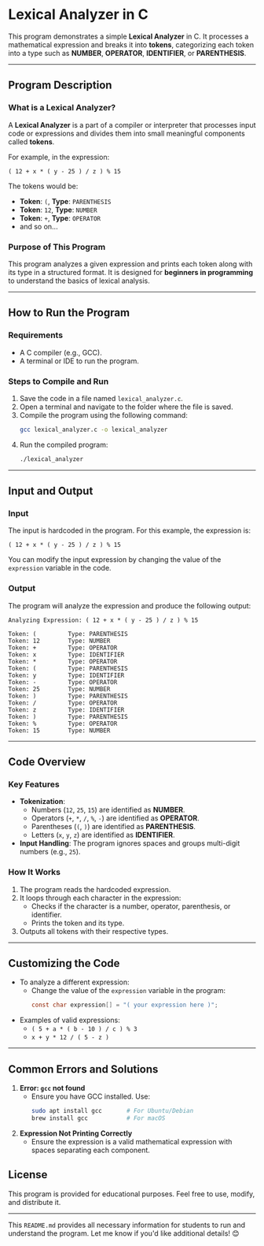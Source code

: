 
# **Lexical Analyzer in C**

This program demonstrates a simple **Lexical Analyzer** in C. It processes a mathematical expression and breaks it into **tokens**, categorizing each token into a type such as **NUMBER**, **OPERATOR**, **IDENTIFIER**, or **PARENTHESIS**.

---

## **Program Description**

### **What is a Lexical Analyzer?**
A **Lexical Analyzer** is a part of a compiler or interpreter that processes input code or expressions and divides them into small meaningful components called **tokens**. 

For example, in the expression:

```
( 12 + x * ( y - 25 ) / z ) % 15
```

The tokens would be:

- **Token**: `(`, **Type**: `PARENTHESIS`
- **Token**: `12`, **Type**: `NUMBER`
- **Token**: `+`, **Type**: `OPERATOR`
- and so on...

### **Purpose of This Program**
This program analyzes a given expression and prints each token along with its type in a structured format. It is designed for **beginners in programming** to understand the basics of lexical analysis.

---

## **How to Run the Program**

### **Requirements**
- A C compiler (e.g., GCC).
- A terminal or IDE to run the program.

### **Steps to Compile and Run**
1. Save the code in a file named `lexical_analyzer.c`.
2. Open a terminal and navigate to the folder where the file is saved.
3. Compile the program using the following command:
   ```bash
   gcc lexical_analyzer.c -o lexical_analyzer
   ```
4. Run the compiled program:
   ```bash
   ./lexical_analyzer
   ```

---

## **Input and Output**

### **Input**
The input is hardcoded in the program. For this example, the expression is:

```
( 12 + x * ( y - 25 ) / z ) % 15
```

You can modify the input expression by changing the value of the `expression` variable in the code.

### **Output**
The program will analyze the expression and produce the following output:

```
Analyzing Expression: ( 12 + x * ( y - 25 ) / z ) % 15

Token: (         Type: PARENTHESIS
Token: 12        Type: NUMBER
Token: +         Type: OPERATOR
Token: x         Type: IDENTIFIER
Token: *         Type: OPERATOR
Token: (         Type: PARENTHESIS
Token: y         Type: IDENTIFIER
Token: -         Type: OPERATOR
Token: 25        Type: NUMBER
Token: )         Type: PARENTHESIS
Token: /         Type: OPERATOR
Token: z         Type: IDENTIFIER
Token: )         Type: PARENTHESIS
Token: %         Type: OPERATOR
Token: 15        Type: NUMBER
```

---

## **Code Overview**

### **Key Features**
- **Tokenization**:
  - Numbers (`12`, `25`, `15`) are identified as **NUMBER**.
  - Operators (`+`, `*`, `/`, `%`, `-`) are identified as **OPERATOR**.
  - Parentheses (`(`, `)`) are identified as **PARENTHESIS**.
  - Letters (`x`, `y`, `z`) are identified as **IDENTIFIER**.
- **Input Handling**: The program ignores spaces and groups multi-digit numbers (e.g., `25`).

### **How It Works**
1. The program reads the hardcoded expression.
2. It loops through each character in the expression:
   - Checks if the character is a number, operator, parenthesis, or identifier.
   - Prints the token and its type.
3. Outputs all tokens with their respective types.

---

## **Customizing the Code**

- To analyze a different expression:
  - Change the value of the `expression` variable in the program:
    ```c
    const char expression[] = "( your expression here )";
    ```
- Examples of valid expressions:
  - `( 5 + a * ( b - 10 ) / c ) % 3`
  - `x + y * 12 / ( 5 - z )`

---

## **Common Errors and Solutions**

1. **Error: `gcc` not found**
   - Ensure you have GCC installed. Use:
     ```bash
     sudo apt install gcc       # For Ubuntu/Debian
     brew install gcc           # For macOS
     ```
2. **Expression Not Printing Correctly**
   - Ensure the expression is a valid mathematical expression with spaces separating each component.



## **License**
This program is provided for educational purposes. Feel free to use, modify, and distribute it.

---

This `README.md` provides all necessary information for students to run and understand the program. Let me know if you'd like additional details! 😊
